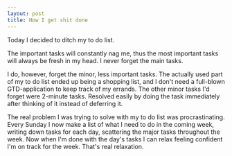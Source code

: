 ```yaml
---
layout: post
title: How I get shit done
---
```


Today I decided to ditch my to do list.


The important tasks will constantly nag me, thus the most important tasks will always be fresh in my head. I never forget the main tasks.


I do, however, forget the minor, less important tasks. The actually used part of my to do list ended up being a shopping list, and I don't need a full-blown GTD-application to keep track of my errands. The other minor tasks I'd forget were 2-minute tasks. Resolved easily by doing the task immediately after thinking of it instead of deferring it.


The real problem I was trying to solve with my to do list was procrastinating. Every Sunday I now make a list of what I need to do in the coming week, writing down tasks for each day, scattering the major tasks throughout the week. Now when I'm done with the day's tasks I can relax feeling confident I'm on track for the week. That's real relaxation.
